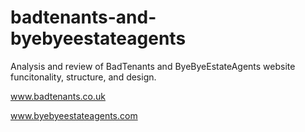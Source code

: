 # badtenants-and-byebyeestateagents
Analysis and review of BadTenants and ByeByeEstateAgents website funcitonality, structure, and design.

www.badtenants.co.uk

www.byebyeestateagents.com
